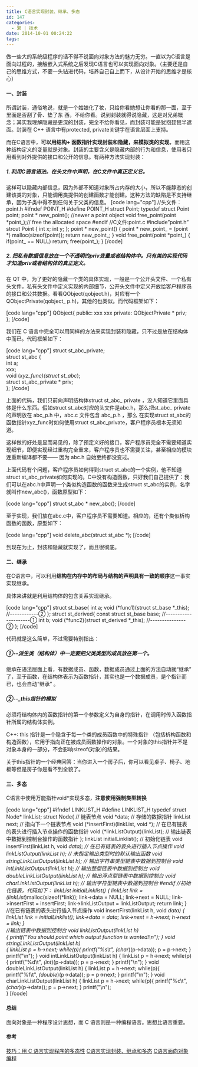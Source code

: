 ```yaml
---
title: C语言实现封装、继承、多态
id: 147
categories:
  - 累 | 技术
date: 2014-10-01 00:24:22
tags:
---
```


做一些大的系统级程序的话不得不说面向对象方法的魅力无穷。一直以为C语言是面向过程的，接触嵌入式系统之后发现C语言也可以实现面向对象。（主要还是自己的思维方式，不要一头钻进代码，培养自己自上而下，从设计开始的思维才是核心）<p>

<!-- more -->

#### 一、封装

<p>所谓封装，通俗地说，就是一个姑娘化了妆，只给你看她想让你看的那一面，至于里面是否刮了骨、垫了东 西，不给你看。说到封装就得说隐藏，这是对兄弟概念；其实我理解隐藏是更深的封装，完全不给你看见，而封装可能是犹抱琵琶半遮面。封装在 C++ 语言中有protected, private关键字在语言层面上支持。

而在C语言中，**可以用结构+ 函数指针实现封装和隐藏，来模拟类的实现**，而用这种结构定义的变量就是对象。封装的主要含义是隐藏内部的行为和信息，使用者只用看到对外提供的接口和公开的信息。有两种方法实现封装：

##### 1\. 利用C语言语法。在头文件中声明，在C文件中真正定义它。

这样可以隐藏内部信息，因为外部不知道对象所占内存的大小，所以不能静态的创建该类的对象，只能调用类提供的创建函数才能创建。这种方法的缺陷是不支持继承，因为子类中得不到任何关于父类的信息。
[code lang="cpp"]
//头文件：point.h
#ifndef POINT_H
#define POINT_H 
struct Point; 
typedef struct Point point; 
point * new_point(); //newer a point object 
void free_point(point *point_);// free the allocated space 
#endif 
//C文件:point.c 
#include”point.h” 
strcut Point {
    int x; 
    int y; 
}; 
point * new_point() 
{ 
    point * new_point_ = (point *) malloc(sizeof(point)); 
    return new_point_; 
}
void free_point(point *point_) 
{ 
    if(point_ == NULL) 
        return; 
    free(point_);
}
[/code]

##### 2\. 把私有数据信息放在一个不透明的priv变量或者结构体中。只有类的实现代码才知道priv或者结构体的真正定义。

在 QT 中，为了更好的隐藏一个类的具体实现，一般是一个公开头文件、一个私有头文件，私有头文件中定义实现的内部细节，公开头文件中定义开放给客户程序员的接口和公共数据。看看QObject(qobject.h)，对应有一个QObjectPrivate(qobject_ p.h)，其他的也类似。而代码框架如下：

[code lang="cpp"]
QObject{
public: 
    xxx
    xxx
private:
    QObjectPrivate * priv;
};
[/code]

我们在 C 语言中完全可以用同样的方法来实现封装和隐藏，只不过是放在结构体中而已。代码框架如下：

[code lang="cpp"]
struct st_abc_private;   
struct st_abc {   
    int a;   
    xxx;   
    void (*xyz_func)(struct st_abc*);   
    struct st_abc_private * priv;   
};
[/code]

上面的代码，我们只前向声明结构体struct st_abc_ private ，没人知道它里面具体是什么东西。假如struct st_abc对应的头文件是abc.h，那么把st_abc_ private的声明放在 abc_p.h 中，abc.c 文件包含 abc_p.h ，那么 在实现struct st_abc的函数指针xyz_func时如何使用struct st_abc_private，客户程序员根本无须知道。

这样做的好处是显而易见的，除了预定义好的接口，客户程序员完全不需要知道实现细节，即便实现经过重构完全重来，客户程序员也不需要关注，甚至相应的模块连重新编译都不要—— 因为 abc.h 自始至终都没变过。

上面代码有个问题，客户程序员如何得到struct st_abc的一个实例，他不知道struct st_abc_private如何实现的。C中没有构造函数，只好我们自己提供了：我们可以在abc.h中声明一个类似构造函数的函数来生成struct st_abc的实例，名字就叫作new_abc()，函数原型如下：

[code lang="cpp"]
struct st_abc * new_abc();
[/code]

至于实现，我们放在abc.c中，客户程序员不需要知道。相应的，还有个类似析构函数的函数，原型如下：

[code lang="cpp"]
void delete_abc(struct st_abc *);
[/code]

到现在为止，封装和隐藏就实现了，而且很彻底。

#### 二、继承

在C语言中，可以利用**结构在内存中的布局与结构的声明具有一致的顺序**这一事实实现继承。

具体来讲就是利用结构体的包含关系实现继承。

[code lang="cpp"]
struct st_base{
    int a;
    void (*func1)(struct st_base *_this);        //------------②
};
struct st_derived{
    const struct st_base base;                  //---------------------①
    int b;
    void (*func2)(struct st_derived *_this);    //---------------②
};
[/code]

代码就是这么简单，不过需要特别指出：

##### ①--派生类（结构体）中一定要把父类类型的成员放在第一个。

继承在语法层面上看，有数据成员、函数，数据成员通过上面的方法自动就“继承” 了，至于函数，在结构体表示为函数指针，其实也是一个数据成员，是个指针而已，也会自动“继承” 。

##### ②--_this指针的模拟

必须将结构体内的函数指针的第一个参数定义为自身的指针，在调用时传入函数指针所属的结构体实例。

C++: this 指针是一个隐含于每一个类的成员函数中的特殊指针 （包括析构函数和构造函数），它用于指向正在被成员函数操作的对象。一个对象的this指针并不是对象本身的一部分，不会影响sizeof(对象)的结果。

关于this指针的一个经典回答：当你进入一个房子后，你可以看见桌子、椅子、地板等但是房子你是看不到全貌了。

#### 三、多态

C语言中使用万能指针void*实现多态，**注意使用强制类型转换**

[code lang="cpp"]
#ifndef LINKLIST_H 
#define LINKLIST_H 
typedef struct Node* linkList; 
struct Node{                                // 链表节点
    void *data;                             // 存储的数据指针
    linkList next;                          // 指向下一个链表节点
    void (*insertFirst)(linkList, void *);  // 在已有链表的表头进行插入节点操作的函数指针
    void (*linkListOutput)(linkList);       // 输出链表中数据到控制台操作的函数指针
}; 
linkList initialLinklist();                 // 初始化链表
void insertFirst(linkList h, void *data);   // 在已有链表的表头进行插入节点操作
void linkListOutput(linkList h);            // 未指定输出类型时的默认输出函数
void stringLinkListOutput(linkList h);      // 输出字符串类型链表中数据到控制台
void intLinkListOutput(linkList h);         // 输出整型链表中数据到控制台
void doubleLinkListOutput(linkList h);      // 输出浮点型链表中数据到控制台
void charLinkListOutput(linkList h);        // 输出字符型链表中数据到控制台
#endif
//初始化链表，代码如下：
linkList initialLinklist() 
{ 
    linkList link = (linkList*)malloc(sizeof(*link)); 
    link-&gt;data = NULL; 
    link-&gt;next = NULL; 
    link-&gt;insertFirst = insertFirst; 
    link-&gt;linkListOutput = linkListOutput; 
    return link; 
}
//在已有链表的表头进行插入节点操作
void insertFirst(linkList h, void *data) 
{ 
    linkList link = initialLinklist(); 
    link-&gt;data = data; 
    link-&gt;next = h-&gt;next; 
    h-&gt;next = link; 
}    
//输出链表中数据到控制台
void linkListOutput(linkList h)     
{ 
    printf(&quot;You should point which output function is wanted!\n&quot;); 
} 
void stringLinkListOutput(linkList h)    
{ 
    linkList p = h-&gt;next; 
    while(p){ 
        printf(&quot;%s\t&quot;, (char*)(p-&gt;data)); 
        p = p-&gt;next; 
    } 
    printf(&quot;\n&quot;); 
} 
void intLinkListOutput(linkList h) 
{ 
    linkList p = h-&gt;next; 
    while(p){ 
        printf(&quot;%d\t&quot;, *(int*)(p-&gt;data)); 
        p = p-&gt;next; 
    } 
    printf(&quot;\n&quot;); 
} 
void doubleLinkListOutput(linkList h) 
{ 
    linkList p = h-&gt;next; 
    while(p){ 
        printf(&quot;%f\t&quot;, *(double*)(p-&gt;data)); 
        p = p-&gt;next; 
    } 
    printf(&quot;\n&quot;); 
} 
void charLinkListOutput(linkList h) 
{ 
    linkList p = h-&gt;next; 
    while(p){ 
        printf(&quot;%c\t&quot;, *(char*)(p-&gt;data)); 
        p = p-&gt;next; 
    } 
    printf(&quot;\n&quot;);  
}
[/code]

#### 总结

面向对象是一种程序设计思想，而 C 语言则是一种编程语言。思想比语言重要。

#### 参考

[技巧：用 C 语言实现程序的多态性](http://www.ibm.com/developerworks/cn/linux/l-cn-cpolym/index.html?ca=drs-)
[C语言实现封装、继承和多态](http://dongxicheng.org/cpp/ooc/)
[C语言面向对象编程](http://blog.csdn.net/column/details/object-orient-c.html)